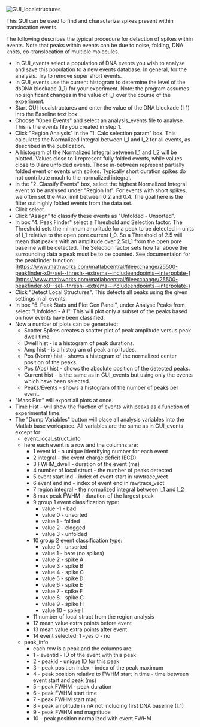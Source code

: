 ![GUI_localstructures](../../raw/wiki/GUI_localstructures.png)

This GUI can be used to find and characterize spikes present within translocation events.

The following describes the typical procedure for detection of spikes within events. Note that peaks within events can be due to noise, folding, DNA knots, co-translocation of multiple molecules.

* In GUI_events select a population of DNA events you wish to analyse and save this population to a new events database. In general, for the analysis. Try to remove super short events.
* In GUI_events use the current histogram to determine the level of the dsDNA blockade (I_1) for your experiment. Note: the program assumes no significant changes in the value of I_1 over the course of the experiment.
* Start GUI_localstructures and enter the value of the DNA blockade (I_1) into the Baseline text box.
* Choose "Open Events" and select an analysis_events file to analyse. This is the events file you created in step 1.
* Click "Region Analysis" in the "1. Calc selection param" box. This calculates the Normalized Integral between I_1 and I_2 for all events, as described in the publication.
* A histogram of the Normalized Integral between I_1 and I_2 will be plotted. Values close to 1 represent fully folded events, while values close to 0 are unfolded events. Those in-between represent partially folded event or events with spikes. Typically short duration spikes do not contribute much to the normalized integral.
* In the "2. Classify Events" box, select the highest Normalized Integral event to be analysed under "Region Int". For events with short spikes, we often set the Max limit between 0.2 and 0.4. The goal here is the filter out highly folded events from the data set.
* Click select.
* Click "Assign" to classify these events as "Unfolded - Unsorted".
* In box "4. Peak Finder" select a Threshold and Selection factor. The Threshold sets the minimum amplitude for a peak to be detected in units of I_1 relative to the open pore current I_0. So a Threshold of 2.5 will mean that peak's with an amplitude over 2.5xI_1 from the open pore baseline will be detected. The Selection factor sets how far above the surrounding data a peak must be to be counted. See documentaion for the peakfinder function: [https://www.mathworks.com/matlabcentral/fileexchange/25500-peakfinder-x0--sel--thresh--extrema--includeendpoints--interpolate-](https://www.mathworks.com/matlabcentral/fileexchange/25500-peakfinder-x0--sel--thresh--extrema--includeendpoints--interpolate-)
* Click "Detect Local Structures". This detects all peaks using the given settings in all events.
* In box "5. Peak Stats and Plot Gen Panel", under Analyse Peaks from select "Unfolded - All". This will plot only a subset of the peaks based on how events have been classified.
* Now a number of plots can be generated:
  * Scatter Spikes creates a scatter plot of peak amplitude versus peak dwell time.
  * Dwell hist - is a histogram of peak durations.
  * Amp hist - is a histogram of peak amplitudes.
  * Pos (Norm) hist - shows a histogram of the normalized center position of the peaks.
  * Pos (Abs) hist - shows the absolute position of the detected peaks.
  * Current hist - is the same as in GUI_events but using only the events which have been selected.
  * Peaks/Events - shows a histogram of the number of peaks per event.
* "Mass Plot" will export all plots at once.
* Time Hist - will show the fraction of events with peaks as a function of experimental time.
* The "Dump Variables" button will place all analysis variables into the Matlab base workspace. All variables are the same as in GUI_events except for:
  * event_local_struct_info
  * here each event is a row and the columns are:
    * 1 event id - a unique identifying number for each event
    * 2 integral - the event charge deficit (ECD)
    * 3 FWHM_dwell - duration of the event (ms)
    * 4 number of local struct - the number of peaks detected
    * 5 event start ind - index of event start in rawtrace_vect
    * 6 event end ind - index of event end in rawtrace_vect
    * 7 region integral - the normalized integral between I_1 and I_2
    * 8 max peak FWHM - duration of the largest peak
    * 9 group 1 event classification type:
      * value -1 - bad
      * value 0 - unsorted
      * value 1 - folded
      * value 2 - clogged
      * value 3 - unfolded
    * 10 group 2 event classification type:
      * value 0 - unsorted
      * value 1 - bare (no spikes)
      * value 2 - spike A
      * value 3 - spike B
      * value 4 - spike C
      * value 5 - spike D
      * value 6 - spike E
      * value 7 - spike F
      * value 8 - spike G
      * value 9 - spike H
      * value 10 - spike I
    * 11 number of local struct from the region analysis
    * 12 mean value extra points before event
    * 13 mean value extra points after event
    * 14 event selected: 1 -yes 0 - no
  * peak_info
    * each row is a peak and the columns are:
    * 1 - eventid - ID of the event with this peak
    * 2 - peakid - unique ID for this peak
    * 3 - peak position index - index of the peak maximum
    * 4 - peak position relative to FWHM start in time - time between event start and peak (ms)
    * 5 - peak FWHM - peak duration
    * 6 - peak FWHM start time
    * 7 - peak FWHM start mag
    * 8 - peak amplitude in nA not including first DNA baseline (I_1)
    * 9 - peak FWHM end magnitude
    * 10 - peak position normalized with event FWHM

